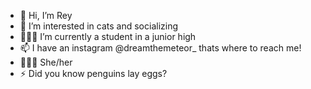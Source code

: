 - 👋 Hi, I’m Rey
- 👀 I’m interested in cats and socializing
- 👩🏻‍🎓 I’m currently a student in a junior high
- 📫 I have an instagram @dreamthemeteor_ thats where to reach me!
- 🙆🏻‍♀️ She/her
- ⚡ Did you know penguins lay eggs?
